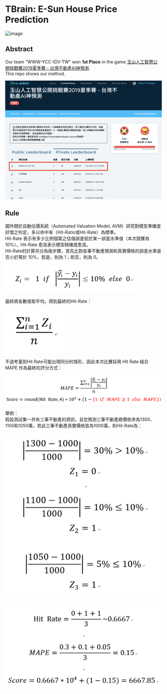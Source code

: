 # TBrain: E-Sun House Price Prediction

![image](https://img.shields.io/badge/python-3.6-blue.svg)

## Abstract

Our team "WWW-YCC-IDV-TW" won **1st Place** in the game [玉山人工智慧公開挑戰賽2019夏季賽 - 台灣不動產AI神預測](https://tbrain.trendmicro.com.tw/Competitions/Details/6).  
This repo shows our method.  
  
![private_leaderboard](./misc/private_leaderboard.png)

## Rule

國外關於自動估價系統（Automated Valuation Model, AVM）研究對模型準確度好壞之判定，多以命中率（Hit-Ratio或Hit-Rate）為標準。  
Hit-Rate 表示有多少比例個案之估值誤差低於某一誤差水準值（本次競賽為10%），Hit-Rate 愈高表示模型精確度愈高。  
Hit-Rate的計算共分為兩步驟，首先比對各筆不動產預測和真實價格的誤差水準是否小於等於 10%，若是，則為 1；若否，則為 0。  

![cmp6_eval1](./misc/cmp6_eval1.png)

最終將各數值取平均，得到最終的Hit-Rate：  

![cmp6_eval2](./misc/cmp6_eval2.png)

不過考量到Hit Rate可能出現同分的情形，因此本次比賽採用 Hit Rate 結合 MAPE 作為最終的評分方式：  

![cmp6_eval3](./misc/cmp6_eval3_v2.png)

舉例：  
假設測試集一共有三筆不動產的資訊，且您預測三筆不動產總價依序為1300、1100和1050萬，若此三筆不動產真實價格皆為1000萬，則Hit-Rate為：  

![cmp6_eval4](./misc/cmp6_eval4.png)

![cmp6_eval5](./misc/cmp6_eval5.png)
